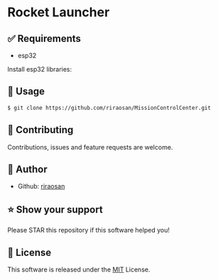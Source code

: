 # Rocket Launcher

## ✅ Requirements
- esp32

Install esp32 libraries:

## 🚀 Usage
```bash
$ git clone https://github.com/riraosan/MissionControlCenter.git
```
## 🤝 Contributing
Contributions, issues and feature requests are welcome.

## 👤 Author
- Github: [riraosan](https://github.com/riraosan)

## ⭐️ Show your support
Please STAR this repository if this software helped you!

## 📝 License
This software is released under the [MIT](https://github.com/riraosan/MissionControlCenter/blob/master/LICENSE) License.

